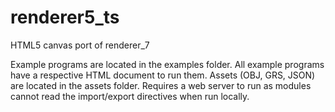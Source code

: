 # renderer5_ts
HTML5 canvas port of renderer_7

Example programs are located in the examples folder. All example programs have a respective HTML document to run them. Assets (OBJ, GRS, JSON) are located in the assets folder.
Requires a web server to run as modules cannot read the import/export directives when run locally.
